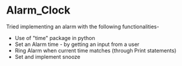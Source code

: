 # Alarm_Clock

Tried implementing an alarm with the following functionalities-

* Use of "time" package in python
* Set an Alarm time - by getting an input from a user
* Ring Alarm when current time matches (through Print statements)
* Set and implement snooze
